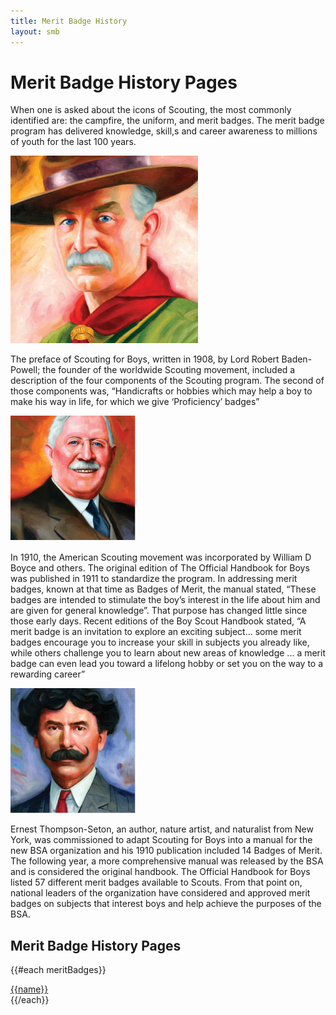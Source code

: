 ```yaml
---
title: Merit Badge History
layout: smb
---
```


# Merit Badge History Pages

When one is asked about the icons of Scouting, the most commonly identified are: the campfire, the uniform, and merit badges. The merit badge program has delivered knowledge, skill,s and career awareness to millions of youth for the last 100 years.

<div class="D(f) Jc(c) Mx(a)"><img src="robert-stephenson-smyth-baden-powell-watercolor.jpg" alt="Robert Stephenson Smyth Baden-Powell"></div>

The preface of Scouting for Boys, written in 1908, by Lord Robert Baden-Powell; the founder of the worldwide Scouting movement, included a description of the four components of the Scouting program. The second of those components was, “Handicrafts or hobbies which may help a boy to make his way in life, for which we give ‘Proficiency’ badges”

<div class="D(f) Jc(c) Mx(a)"><img src="william-dickson-boyce-watercolor.jpg" alt="William Dickson Boyce"></div>

In 1910, the American Scouting movement was incorporated by William D Boyce and others. The original edition of The Official Handbook for Boys was published in 1911 to standardize the program. In addressing merit badges, known at that time as Badges of Merit, the manual stated, “These badges are intended to stimulate the boy’s interest in the life about him and are given for general knowledge”. That purpose has changed little since those early days. Recent editions of the Boy Scout Handbook stated, “A merit badge is an invitation to explore an exciting subject... some merit badges encourage you to increase your skill in subjects you already like, while others challenge you to learn about new areas of knowledge ... a merit badge can even lead you toward a lifelong hobby or set you on the way to a rewarding career”

<div class="D(f) Jc(c) Mx(a)"><img src="ernest-thompson-seton-watercolor.jpg" alt="Ernest Thompson Seton"></div>

Ernest Thompson-Seton, an author, nature artist, and naturalist from New York, was commissioned to adapt Scouting for Boys into a manual for the new BSA organization and his 1910 publication included 14 Badges of Merit. The following year, a more comprehensive manual was released by the BSA and is considered the original handbook. The Official Handbook for Boys listed 57 different merit badges available to Scouts. From that point on, national leaders of the organization have considered and approved merit badges on subjects that interest boys and help achieve the purposes of the BSA.

## Merit Badge History Pages

<div class="Cc(3) Cc(2)--l Cc(1)--s">

{{#each meritBadges}}
<div class="{{#if active}}Fw(b){{/if}}"><a href="{{@root.rootPath}}merit-badges/{{@key}}/history/">{{name}}</a></div>
{{/each}}

</div>
